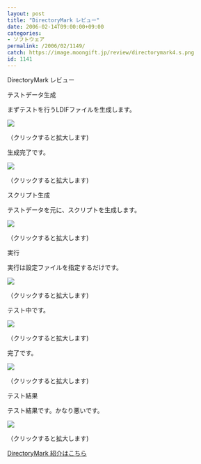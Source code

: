 ```yaml
---
layout: post
title: "DirectoryMark レビュー"
date: 2006-02-14T09:00:00+09:00
categories:
- ソフトウェア
permalink: /2006/02/1149/
catch: https://image.moongift.jp/review/directorymark4.s.png
id: 1141
---
```

DirectoryMark レビュー  
<!--more-->

テストデータ生成

  

まずテストを行うLDIFファイルを生成します。

  

[![](https://image.moongift.jp/review/directorymark1.s.png)](https://image.moongift.jp/review/directorymark1.png)  
  
（クリックすると拡大します)

  

生成完了です。

  

[![](https://image.moongift.jp/review/directorymark2.s.png)](https://image.moongift.jp/review/directorymark2.png)  
  
（クリックすると拡大します)

  

スクリプト生成

  

テストデータを元に、スクリプトを生成します。

  

[![](https://image.moongift.jp/review/directorymark3.s.png)](https://image.moongift.jp/review/directorymark3.png)  
  
（クリックすると拡大します)

  

実行

  

実行は設定ファイルを指定するだけです。

  

[![](https://image.moongift.jp/review/directorymark4.s.png)](https://image.moongift.jp/review/directorymark4.png)  
  
（クリックすると拡大します)

  

テスト中です。

  

[![](https://image.moongift.jp/review/directorymark5.s.png)](https://image.moongift.jp/review/directorymark5.png)  
  
（クリックすると拡大します)

  

完了です。

  

[![](https://image.moongift.jp/review/directorymark6.s.png)](https://image.moongift.jp/review/directorymark6.png)  
  
（クリックすると拡大します)

  

テスト結果

  

テスト結果です。かなり悪いです。

  

[![](https://image.moongift.jp/review/directorymark7.s.png)](https://image.moongift.jp/review/directorymark7.png)  
  
（クリックすると拡大します)

  

[DirectoryMark 紹介はこちら](http://fw.moongift.jp/intro/i-1134.html)

